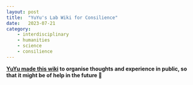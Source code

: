 ```yaml
---
layout: post
title:  "YuYu's Lab Wiki for Consilience"
date:   2023-07-21
category: 
    - interdisciplinary
    - humanities
    - science
    - consilience
---
```


**[YuYu made this wiki](https://yuyuslab-wiki.notion.site/YuYu-s-Lab-wiki-alone-a24d478d4ad94d5a8184a95ecdf8a56f) to organise thoughts and experience in public, so that it might be of help in the future 🐼**